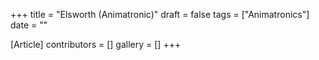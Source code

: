 +++
title = "Elsworth (Animatronic)"
draft = false
tags = ["Animatronics"]
date = ""

[Article]
contributors = []
gallery = []
+++